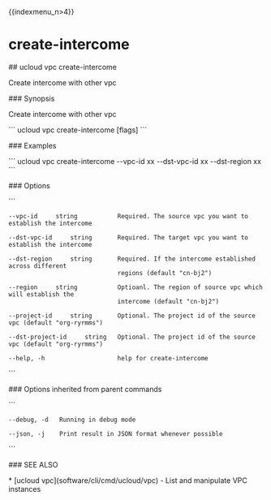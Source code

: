 {{indexmenu_n>4}}

# create-intercome

\#\# ucloud vpc create-intercome

Create intercome with other vpc

\#\#\# Synopsis

Create intercome with other vpc

\`\`\` ucloud vpc create-intercome \[flags\] \`\`\`

\#\#\# Examples

\`\`\` ucloud vpc create-intercome --vpc-id xx --dst-vpc-id xx
--dst-region xx \`\`\`

\#\#\# Options

\`\`\`

``` 
--vpc-id     string           Required. The source vpc you want to establish the intercome 
```

``` 
--dst-vpc-id     string       Required. The target vpc you want to establish the intercome 
```

``` 
--dst-region     string       Required. If the intercome established across different
                              regions (default "cn-bj2") 
```

``` 
--region     string           Optioanl. The region of source vpc which will establish the
                              intercome (default "cn-bj2") 
```

``` 
--project-id     string       Optional. The project id of the source vpc (default "org-ryrmms") 
```

``` 
--dst-project-id     string   Optional. The project id of the source vpc (default "org-ryrmms") 
```

``` 
--help, -h                    help for create-intercome 
```

\`\`\`

\#\#\# Options inherited from parent commands

\`\`\`

``` 
--debug, -d   Running in debug mode 
```

``` 
--json, -j    Print result in JSON format whenever possible 
```

\`\`\`

\#\#\# SEE ALSO

\* \[ucloud vpc\](software/cli/cmd/ucloud/vpc) - List and manipulate VPC
instances
